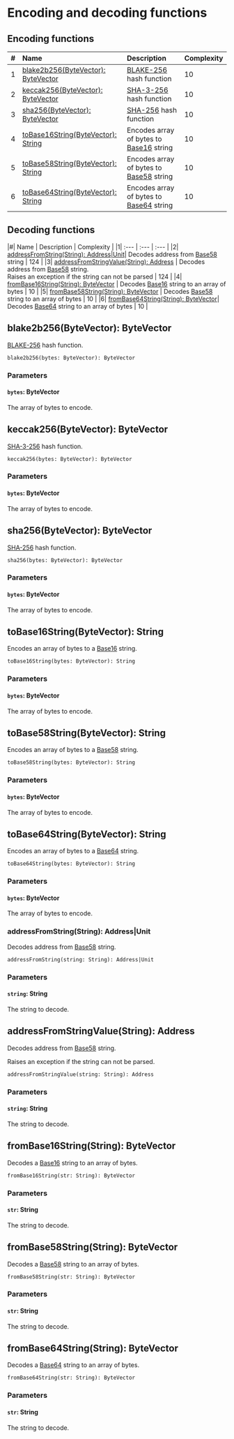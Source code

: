 # Encoding and decoding functions

## Encoding functions

|#| Name | Description | Complexity |
|:---| :--- | :--- | :--- |
|1| [blake2b256(ByteVector): ByteVector](#blake2b256) | [BLAKE-256](https://en.wikipedia.org/wiki/BLAKE_%28hash_function%29) hash function | 10 |
|2| [keccak256(ByteVector): ByteVector](#keccak256)| [SHA-3-256](https://en.wikipedia.org/wiki/SHA-3) hash function | 10 |
|3| [sha256(ByteVector): ByteVector](#sha256) | [SHA-256](https://en.wikipedia.org/wiki/SHA-2) hash function | 10 |
|4| [toBase16String(ByteVector): String](#to-base-16-string)  | Encodes array of bytes to [Base16](https://en.wikipedia.org/wiki/Hexadecimal) string | 10 |
|5| [toBase58String(ByteVector): String](#to-base-58-string) | Encodes array of bytes to [Base58](https://en.wikipedia.org/wiki/Base58) string | 10 |
|6| [toBase64String(ByteVector): String](#to-base-64-string) | Encodes array of bytes to [Base64](https://en.wikipedia.org/wiki/Base64) string | 10 |

## Decoding functions

|#| Name | Description | Complexity |
|1| :--- | :--- | :--- |
|2| [addressFromString(String): Address&#124;Unit](#address-from-string)| Decodes address from [Base58](https://en.wikipedia.org/wiki/Base58) string | 124 |
|3| [addressFromStringValue(String): Address](#address-from-string-value) | Decodes address from [Base58](https://en.wikipedia.org/wiki/Base58) string.<br>Raises an exception if the string can not be parsed | 124 |
|4| [fromBase16String(String): ByteVector](#from-base-16-string) | Decodes [Base16](https://en.wikipedia.org/wiki/Hexadecimal) string to an array of bytes | 10 |
|5| [fromBase58String(String): ByteVector](#from-base-58-string) | Decodes [Base58](https://en.wikipedia.org/wiki/Base58) string to an array of bytes | 10 |
|6| [fromBase64String(String): ByteVector](#from-base-64-string)| Decodes [Base64](https://en.wikipedia.org/wiki/Base64) string to an array of bytes | 10 |

## blake2b256(ByteVector): ByteVector<a id="blake2b256"></a>

[BLAKE-256](https://en.wikipedia.org/wiki/BLAKE_%28hash_function%29) hash function.

```
blake2b256(bytes: ByteVector): ByteVector
```

### Parameters

#### `bytes`: ByteVector

The array of bytes to encode.

## keccak256(ByteVector): ByteVector<a id="keccak256"></a>

[SHA-3-256](https://en.wikipedia.org/wiki/SHA-3) hash function.

```
keccak256(bytes: ByteVector): ByteVector
```

### Parameters

#### `bytes`: ByteVector

The array of bytes to encode.

## sha256(ByteVector): ByteVector<a id="sha256"></a>

[SHA-256](https://en.wikipedia.org/wiki/SHA-2) hash function.

```
sha256(bytes: ByteVector): ByteVector
```

### Parameters

#### `bytes`: ByteVector

The array of bytes to encode.

## toBase16String(ByteVector): String<a id="to-base-16-string"></a>

Encodes an array of bytes to a [Base16](https://en.wikipedia.org/wiki/Hexadecimal) string.

```
toBase16String(bytes: ByteVector): String
```

### Parameters

#### `bytes`: ByteVector

The array of bytes to encode.

## toBase58String(ByteVector): String<a id="to-base-58-string"></a>

Encodes an array of bytes to a [Base58](https://en.wikipedia.org/wiki/Base58) string.

```
toBase58String(bytes: ByteVector): String
```

### Parameters

#### `bytes`: ByteVector

The array of bytes to encode.

## toBase64String(ByteVector): String<a id="to-base-64-string"></a>

Encodes an array of bytes to a [Base64](https://en.wikipedia.org/wiki/Base64) string.

```
toBase64String(bytes: ByteVector): String
```

### Parameters

#### `bytes`: ByteVector

The array of bytes to encode.

### addressFromString(String): Address|Unit<a id="address-from-string"></a>

Decodes address from [Base58](https://en.wikipedia.org/wiki/Base58) string.

```
addressFromString(string: String): Address|Unit
```

### Parameters

#### `string`: String

The string to decode.

## addressFromStringValue(String): Address <a id="address-from-string-value"></a>

Decodes address from [Base58](https://en.wikipedia.org/wiki/Base58) string.

Raises an exception if the string can not be parsed.

```
addressFromStringValue(string: String): Address
```

### Parameters

#### `string`: String

The string to decode.

## fromBase16String(String): ByteVector<a id="from-base-16-string"></a>

Decodes a [Base16](https://en.wikipedia.org/wiki/Hexadecimal) string to an array of bytes.

```
fromBase16String(str: String): ByteVector
```

### Parameters

#### `str`: String

The string to decode.

## fromBase58String(String): ByteVector<a id="from-base-58-string"></a>

Decodes a [Base58](https://en.wikipedia.org/wiki/Base58) string to an array of bytes.

```
fromBase58String(str: String): ByteVector
```

### Parameters

#### `str`: String

The string to decode.

## fromBase64String(String): ByteVector<a id="from-base-64-string"></a>

Decodes a [Base64](https://en.wikipedia.org/wiki/Base64) string to an array of bytes.

```
fromBase64String(str: String): ByteVector
```

### Parameters

#### `str`: String

The string to decode.
